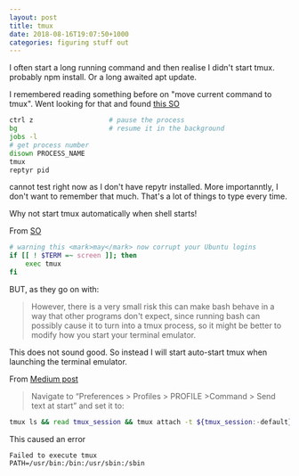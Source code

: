 ```yaml
---
layout: post
title: tmux
date: 2018-08-16T19:07:50+1000
categories: figuring stuff out
---
```


I often start a long running command and then realise I didn't start tmux.
probably npm install. Or a long awaited apt update.

I remembered reading something before on "move current command to tmux".
Went looking for that and found [this SO](https://superuser.com/a/748494/720701)

```sh
ctrl z                   # pause the process
bg                       # resume it in the background
jobs -l
# get process number
disown PROCESS_NAME
tmux
reptyr pid
```

cannot test right now as I don't have repytr installed. More importanntly, I don't
want to remember that much. That's a lot of things to type every time.

Why not start tmux automatically when shell starts!

From [SO](https://stackoverflow.com/a/11069117/4423351)

```sh
# warning this <mark>may</mark> now corrupt your Ubuntu logins
if [[ ! $TERM =~ screen ]]; then
    exec tmux
fi
```

BUT, as they go on with:

> However, there is a very small risk this can make bash behave in a way that other programs don't expect, since running bash can possibly cause it to turn into a tmux process, so it might be better to modify how you start your terminal emulator.

This does not sound good. So instead I will start auto-start tmux when launching the terminal emulator.

From [Medium post](https://medium.com/@sasom/auto-starting-tmux-in-iterm2-4276182d452a)

> Navigate to “Preferences > Profiles > PROFILE >Command > Send text at start” and set it to:

```sh
tmux ls && read tmux_session && tmux attach -t ${tmux_session:-default} || tmux new -s ${tmux_session:-default}
```

This caused an error

```
Failed to execute tmux
PATH=/usr/bin:/bin:/usr/sbin:/sbin
```



